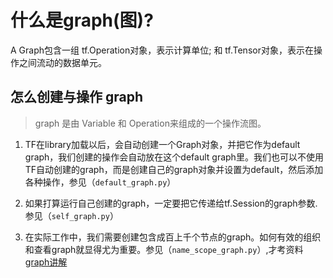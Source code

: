 # 什么是graph(图)?

A Graph包含一组 tf.Operation对象，表示计算单位; 和 tf.Tensor对象，表示在操作之间流动的数据单元。

## 怎么创建与操作 graph

> graph 是由 Variable 和 Operation来组成的一个操作流图。

1. TF在library加载以后，会自动创建一个Graph对象，并把它作为default graph，我们创建的操作会自动放在这个default graph里。我们也可以不使用TF自动创建的graph，而是创建自己的graph对象并设置为default，然后添加各种操作，参见（`default_graph.py`）

2. 如果打算运行自己创建的graph，一定要把它传递给tf.Session的graph参数.参见（`self_graph.py`）

3. 在实际工作中，我们需要创建包含成百上千个节点的graph。如何有效的组织和查看graph就显得尤为重要。参见（`name_scope_graph.py`）,才考资料[graph讲解](https://www.jianshu.com/p/a5d725e90565)